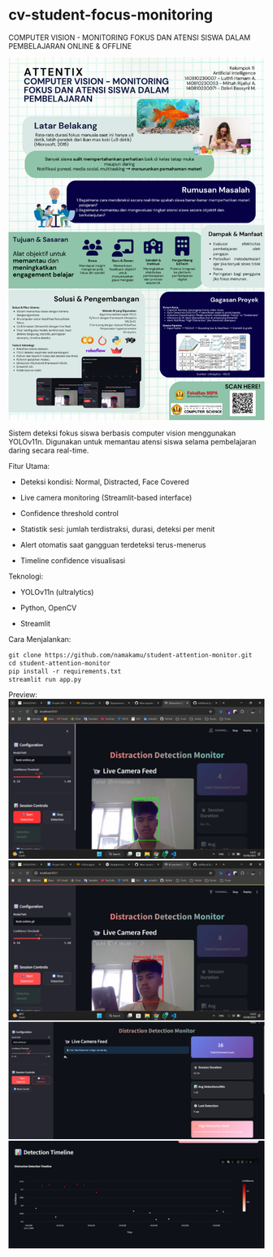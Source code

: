 # cv-student-focus-monitoring
COMPUTER VISION - MONITORING FOKUS DAN ATENSI SISWA DALAM PEMBELAJARAN ONLINE &amp; OFFLINE

![Infografis](images/Infografis_Attentix.png)

Sistem deteksi fokus siswa berbasis computer vision menggunakan YOLOv11n. Digunakan untuk memantau atensi siswa selama pembelajaran daring secara real-time.

Fitur Utama:

- Deteksi kondisi: Normal, Distracted, Face Covered

- Live camera monitoring (Streamlit-based interface)

- Confidence threshold control

- Statistik sesi: jumlah terdistraksi, durasi, deteksi per menit

- Alert otomatis saat gangguan terdeteksi terus-menerus

- Timeline confidence visualisasi

Teknologi:

- YOLOv11n (ultralytics)

- Python, OpenCV

- Streamlit

Cara Menjalankan:

```
git clone https://github.com/namakamu/student-attention-monitor.git
cd student-attention-monitor
pip install -r requirements.txt
streamlit run app.py
```

Preview:
![Gambar1](images/gambar1.png)
![Gambar2](images/gambar2.png)
![Gambar3](images/gambar3.png)
![Gambar4](images/gambar4.png)
